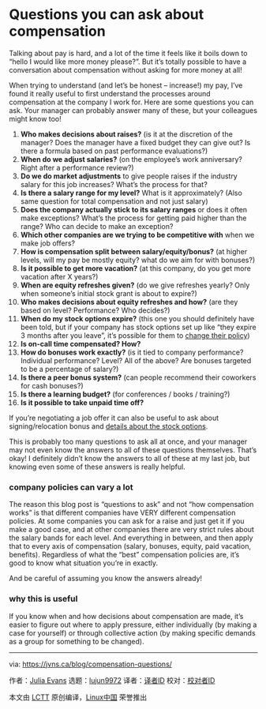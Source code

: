 [#]: collector: (lujun9972)
[#]: translator: ( )
[#]: reviewer: ( )
[#]: publisher: ( )
[#]: url: ( )
[#]: subject: (Questions you can ask about compensation)
[#]: via: (https://jvns.ca/blog/compensation-questions/)
[#]: author: (Julia Evans https://jvns.ca/)

Questions you can ask about compensation
======

Talking about pay is hard, and a lot of the time it feels like it boils down to “hello I would like more money please?”. But it’s totally possible to have a conversation about compensation without asking for more money at all!

When trying to understand (and let’s be honest – increase!) my pay, I’ve found it really useful to first understand the processes around compensation at the company I work for. Here are some questions you can ask. Your manager can probably answer many of these, but your colleagues might know too!

  1. **Who makes decisions about raises?** (is it at the discretion of the manager? Does the manager have a fixed budget they can give out? Is there a formula based on past performance evaluations?)
  2. **When do we adjust salaries?** (on the employee’s work anniversary? Right after a performance review?)
  3. **Do we do market adjustments** to give people raises if the industry salary for this job increases? What’s the process for that?
  4. **Is there a salary range for my level?** What is it approximately? (Also same question for total compensation and not just salary)
  5. **Does the company actually stick to its salary ranges** or does it often make exceptions? What’s the process for getting paid higher than the range? Who can decide to make an exception?
  6. **Which other companies are we trying to be competitive with** when we make job offers?
  7. **How is compensation split between salary/equity/bonus?** (at higher levels, will my pay be mostly equity? what do we aim for with bonuses?)
  8. **Is it possible to get more vacation?** (at this company, do you get more vacation after X years?)
  9. **When are equity refreshes given?** (do we give refreshes yearly? Only when someone’s initial stock grant is about to expire?)
  10. **Who makes decisions about equity refreshes and how?** (are they based on level? Performance? Who decides?)
  11. **When do my stock options expire?** (this one you should definitely have been told, but if your company has stock options set up like “they expire 3 months after you leave”, it’s possible for them to [change their policy][1])
  12. **Is on-call time compensated? How?**
  13. **How do bonuses work exactly?** (is it tied to company performance? Individual performance? Level? All of the above? Are bonuses targeted to be a percentage of salary?)
  14. **Is there a peer bonus system?** (can people recommend their coworkers for cash bonuses?)
  15. **Is there a learning budget?** (for conferences / books / training?)
  16. **Is it possible to take unpaid time off?**



If you’re negotiating a job offer it can also be useful to ask about signing/relocation bonus and [details about the stock options][2].

This is probably too many questions to ask all at once, and your manager may not even know the answers to all of these questions themselves. That’s okay! I definitely didn’t know the answers to all of these at my last job, but knowing even some of these answers is really helpful.

### company policies can vary a lot

The reason this blog post is “questions to ask” and not “how compensation works” is that different companies have VERY different compensation policies. At some companies you can ask for a raise and just get it if you make a good case, and at other companies there are very strict rules about the salary bands for each level. And everything in between, and then apply that to every axis of compensation (salary, bonuses, equity, paid vacation, benefits). Regardless of what the “best” compensation policies are, it’s good to know what situation you’re in exactly.

And be careful of assuming you know the answers already!

### why this is useful

If you know when and how decisions about compensation are made, it’s easier to figure out where to apply pressure, either individually (by making a case for yourself) or through collective action (by making specific demands as a group for something to be changed).

--------------------------------------------------------------------------------

via: https://jvns.ca/blog/compensation-questions/

作者：[Julia Evans][a]
选题：[lujun9972][b]
译者：[译者ID](https://github.com/译者ID)
校对：[校对者ID](https://github.com/校对者ID)

本文由 [LCTT](https://github.com/LCTT/TranslateProject) 原创编译，[Linux中国](https://linux.cn/) 荣誉推出

[a]: https://jvns.ca/
[b]: https://github.com/lujun9972
[1]: https://fortune.com/2015/03/23/pinterest-employee-taxes/
[2]: https://jvns.ca/blog/2015/12/30/do-the-math-on-your-stock-options/
